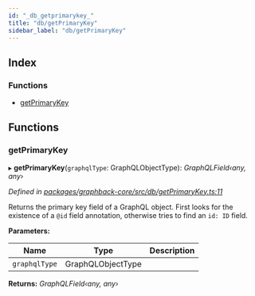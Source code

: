 ```yaml
---
id: "_db_getprimarykey_"
title: "db/getPrimaryKey"
sidebar_label: "db/getPrimaryKey"
---
```


## Index

### Functions

* [getPrimaryKey](_db_getprimarykey_.md#getprimarykey)

## Functions

###  getPrimaryKey

▸ **getPrimaryKey**(`graphqlType`: GraphQLObjectType): *GraphQLField‹any, any›*

*Defined in [packages/graphback-core/src/db/getPrimaryKey.ts:11](https://github.com/aerogear/graphback/blob/b39280e7/packages/graphback-core/src/db/getPrimaryKey.ts#L11)*

Returns the primary key field of a GraphQL object.
First looks for the existence of a `@id` field annotation,
otherwise tries to find an `id: ID` field.

**Parameters:**

Name | Type | Description |
------ | ------ | ------ |
`graphqlType` | GraphQLObjectType |   |

**Returns:** *GraphQLField‹any, any›*
